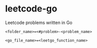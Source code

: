 # leetcode-go
Leetcode problems written in Go


`<folder_name>=<#problem>-<problem_name>`

`<go_file_name>=<leetgo_function_name>`
